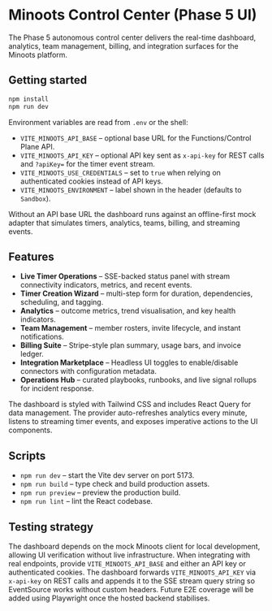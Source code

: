 # Minoots Control Center (Phase 5 UI)

The Phase 5 autonomous control center delivers the real-time dashboard, analytics, team management, billing, and integration surfaces for the Minoots platform.

## Getting started

```bash
npm install
npm run dev
```

Environment variables are read from `.env` or the shell:

- `VITE_MINOOTS_API_BASE` – optional base URL for the Functions/Control Plane API.
- `VITE_MINOOTS_API_KEY` – optional API key sent as `x-api-key` for REST calls and `?apiKey=` for the timer event stream.
- `VITE_MINOOTS_USE_CREDENTIALS` – set to `true` when relying on authenticated cookies instead of API keys.
- `VITE_MINOOTS_ENVIRONMENT` – label shown in the header (defaults to `Sandbox`).

Without an API base URL the dashboard runs against an offline-first mock adapter that simulates timers, analytics, teams, billing, and streaming events.

## Features

- **Live Timer Operations** – SSE-backed status panel with stream connectivity indicators, metrics, and recent events.
- **Timer Creation Wizard** – multi-step form for duration, dependencies, scheduling, and tagging.
- **Analytics** – outcome metrics, trend visualisation, and key health indicators.
- **Team Management** – member rosters, invite lifecycle, and instant notifications.
- **Billing Suite** – Stripe-style plan summary, usage bars, and invoice ledger.
- **Integration Marketplace** – Headless UI toggles to enable/disable connectors with configuration metadata.
- **Operations Hub** – curated playbooks, runbooks, and live signal rollups for incident response.

The dashboard is styled with Tailwind CSS and includes React Query for data management. The provider auto-refreshes analytics every minute, listens to streaming timer events, and exposes imperative actions to the UI components.

## Scripts

- `npm run dev` – start the Vite dev server on port 5173.
- `npm run build` – type check and build production assets.
- `npm run preview` – preview the production build.
- `npm run lint` – lint the React codebase.

## Testing strategy

The dashboard depends on the mock Minoots client for local development, allowing UI verification without live infrastructure. When integrating with real endpoints, provide `VITE_MINOOTS_API_BASE` and either an API key or authenticated cookies. The dashboard forwards `VITE_MINOOTS_API_KEY` via `x-api-key` on REST calls and appends it to the SSE stream query string so EventSource works without custom headers. Future E2E coverage will be added using Playwright once the hosted backend stabilises.
